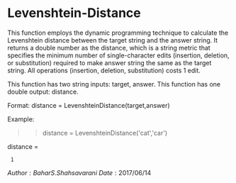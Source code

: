 # Levenshtein-Distance
This function employs the dynamic programming technique to calculate the Levenshtein distance between the target string and the answer string. It returns a double number as the distance, which is a string metric that specifies the minimum number of single-character edits (insertion, deletion, or substitution) required to make answer string the same as the target string. All operations (insertion, deletion, substitution) costs 1 edit.

This function has two string inputs:  target, answer. 
This function has one double output: distance.

Format:   distance = LevenshteinDistance(target,answer)

Example:  
>> distance = LevenshteinDistance('cat','car')

distance =

     1
     
$Author: Bahar S. Shahsavarani$    $Date: 2017/06/14$
